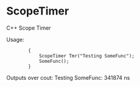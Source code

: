 # ScopeTimer
C++ Scope Timer

Usage:

			{
				ScopeTimer Tmr("Testing SomeFunc");
				SomeFunc();
			}

Outputs over cout:
			Testing SomeFunc: 341874 ns
